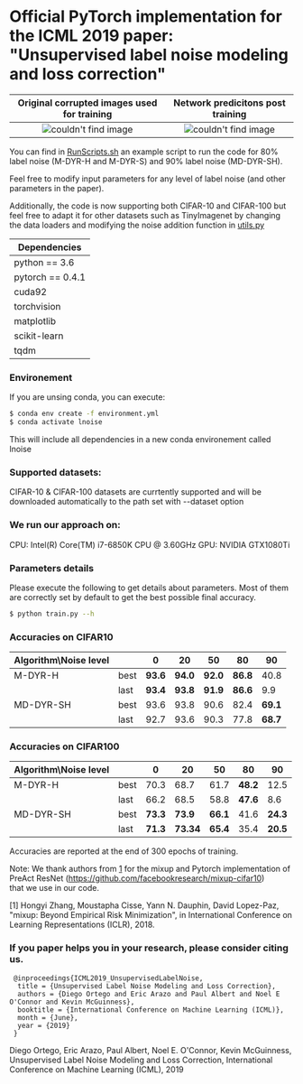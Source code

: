 # Official PyTorch implementation for the ICML 2019 paper: "Unsupervised label noise modeling and loss correction"
Original corrupted images used for training             |  Network predicitons post training
:-------------------------:|:-------------------------:
![couldn't find image](https://github.com/PaulAlbert31/LabelNoiseCorrection/blob/master/data/1000before.png)  | ![couldn't find image](https://github.com/PaulAlbert31/LabelNoiseCorrection/blob/master/data/1000after.png)

You can find in [RunScripts.sh](https://github.com/PaulAlbert31/LabelNoiseCorrection/blob/master/RunScripts.sh) an example script to run the code for 80% label noise (M-DYR-H and M-DYR-S) and 90% label noise (MD-DYR-SH).

Feel free to modify input parameters for any level of label noise (and other parameters in the paper).

Additionally, the code is now supporting both CIFAR-10 and CIFAR-100 but feel free to adapt it for other datasets such as TinyImagenet by changing the data loaders and modifying the noise addition function in [utils.py](https://github.com/PaulAlbert31/LabelNoiseCorrection/blob/master/utils.py#53)

 | Dependencies  |
| ------------- |
| python == 3.6     |
| pytorch == 0.4.1     |
| cuda92|
| torchvision|
| matplotlib|
| scikit-learn|
| tqdm|

### Environement
If you are unsing conda, you can execute:
```sh
$ conda env create -f environment.yml
$ conda activate lnoise
```
This will include all dependencies in a new conda environement called lnoise

### Supported datasets:
CIFAR-10 & CIFAR-100 datasets are currtently supported and will be downloaded automatically to the path set with --dataset option

### We run our approach on:
CPU: Intel(R) Core(TM) i7-6850K CPU @ 3.60GHz GPU: NVIDIA GTX1080Ti

### Parameters details
Please execute the following to get details about parameters. Most of them are correctly set by default to get the best possible final accuracy.
``` sh
$ python train.py --h
```

### Accuracies on CIFAR10

|Algorithm\Noise level| |0|20|50|80|90|
|----|----|----|----|----|----|----|
|M-DYR-H|best|**93.6**|**94.0**|**92.0**|**86.8**|40.8|
||last|**93.4**|**93.8**|**91.9**|**86.6**|9.9|
|MD-DYR-SH|best|93.6|93.8|90.6|82.4|**69.1**|
||last|92.7|93.6|90.3|77.8|**68.7**|

### Accuracies on CIFAR100

|Algorithm\Noise level| |0|20|50|80|90|
|----|----|----|----|----|----|----|
|M-DYR-H|best|70.3|68.7|61.7|**48.2**|12.5|
||last|66.2|68.5|58.8|**47.6**|8.6|
|MD-DYR-SH|best|**73.3**|**73.9**|**66.1**|41.6|**24.3**|
||last|**71.3**|**73.34**|**65.4**|35.4|**20.5**|

Accuracies are reported at the end of 300 epochs of training.


Note: We thank authors from [1](https://github.com/facebookresearch/mixup-cifar10) for the mixup and Pytorch implementation of PreAct ResNet (https://github.com/facebookresearch/mixup-cifar10) \
that we use in our code.

[1] Hongyi Zhang, Moustapha Cisse, Yann N. Dauphin, David Lopez-Paz, "mixup: Beyond Empirical Risk Minimization", in International Conference on Learning Representations (ICLR), 2018.

### If you paper helps you in your research, please consider citing us.


```
 @inproceedings{ICML2019_UnsupervisedLabelNoise,
  title = {Unsupervised Label Noise Modeling and Loss Correction},
  authors = {Diego Ortego and Eric Arazo and Paul Albert and Noel E O'Connor and Kevin McGuinness},
  booktitle = {International Conference on Machine Learning (ICML)},
  month = {June},
  year = {2019}
 }
```

Diego Ortego, Eric Arazo, Paul Albert, Noel E. O'Connor, Kevin McGuinness, Unsupervised Label Noise Modeling and Loss Correction, International Conference on Machine Learning (ICML), 2019
